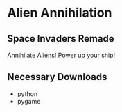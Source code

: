 # Alien Annihilation
## Space Invaders Remade
Annihilate Aliens! Power up your ship! 

## Necessary Downloads
* python
* pygame
